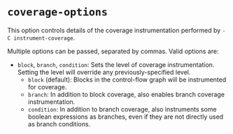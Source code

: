 # `coverage-options`

This option controls details of the coverage instrumentation performed by
`-C instrument-coverage`.

Multiple options can be passed, separated by commas. Valid options are:

- `block`, `branch`, `condition`:
  Sets the level of coverage instrumentation.
  Setting the level will override any previously-specified level.
  - `block` (default):
    Blocks in the control-flow graph will be instrumented for coverage.
  - `branch`:
    In addition to block coverage, also enables branch coverage instrumentation.
  - `condition`:
    In addition to branch coverage, also instruments some boolean expressions
    as branches, even if they are not directly used as branch conditions.
